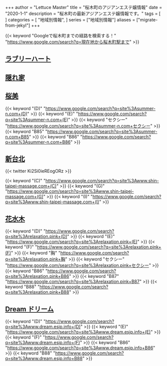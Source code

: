 +++
author = "Lettuce Master"
title = "桜木町のアジアンエステ嬢情報"
date = "2020-1-1"
description = "桜木町の最新アジアンエステ嬢情報です。"
tags = [
]
categories = [
    "地域別情報",
]
series = ["地域別情報"]
aliases = ["migrate-from-jekyl"]
+++

{{< keyword "Googleで桜木町までの経路を検索する！" "https://www.google.com/search?q=現在地から桜木町駅まで" >}}

## [ラブリーハート](http://biraku.este88.com/)


## [隠れ家](https://jasmine-mizonokuti.xyz/)


## [桜美](http://summer-n.com/rrr/)
{{< keyword "(D)" "https://www.google.com/search?q=site%3Asummer-n.com+(D)" >}} {{< keyword "(E)" "https://www.google.com/search?q=site%3Asummer-n.com+(E)" >}} {{< keyword "セクシー" "https://www.google.com/search?q=site%3Asummer-n.com+セクシー" >}} {{< keyword "B85" "https://www.google.com/search?q=site%3Asummer-n.com+B85" >}} {{< keyword "B86" "https://www.google.com/search?q=site%3Asummer-n.com+B86" >}} 

## [新台北](https://www.shin-taipei-massage.com/)


{{< twitter Ki2Si0ieREogORz >}}

{{< keyword "(C)" "https://www.google.com/search?q=site%3Awww.shin-taipei-massage.com+(C)" >}} {{< keyword "(G)" "https://www.google.com/search?q=site%3Awww.shin-taipei-massage.com+(G)" >}} {{< keyword "(I)" "https://www.google.com/search?q=site%3Awww.shin-taipei-massage.com+(I)" >}} 

## [花水木](http://relaxation.pink/)
{{< keyword "(D)" "https://www.google.com/search?q=site%3Arelaxation.pink+(D)" >}} {{< keyword "(E)" "https://www.google.com/search?q=site%3Arelaxation.pink+(E)" >}} {{< keyword "(F)" "https://www.google.com/search?q=site%3Arelaxation.pink+(F)" >}} {{< keyword "胸" "https://www.google.com/search?q=site%3Arelaxation.pink+胸" >}} {{< keyword "セクシー" "https://www.google.com/search?q=site%3Arelaxation.pink+セクシー" >}} {{< keyword "B86" "https://www.google.com/search?q=site%3Arelaxation.pink+B86" >}} {{< keyword "B87" "https://www.google.com/search?q=site%3Arelaxation.pink+B87" >}} {{< keyword "B88" "https://www.google.com/search?q=site%3Arelaxation.pink+B88" >}} 

## [Dream ドリーム](http://www.dream.esjp.info/)
{{< keyword "(D)" "https://www.google.com/search?q=site%3Awww.dream.esjp.info+(D)" >}} {{< keyword "(E)" "https://www.google.com/search?q=site%3Awww.dream.esjp.info+(E)" >}} {{< keyword "(F)" "https://www.google.com/search?q=site%3Awww.dream.esjp.info+(F)" >}} {{< keyword "B86" "https://www.google.com/search?q=site%3Awww.dream.esjp.info+B86" >}} {{< keyword "B88" "https://www.google.com/search?q=site%3Awww.dream.esjp.info+B88" >}} 


